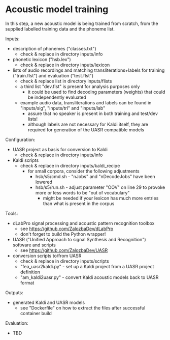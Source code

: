 # Acoustic model training

In this step, a new acoustic model is being trained from scratch, from the 
supplied labelled training data and the phoneme list.


Inputs:

* description of phonemes ("classes.txt")
    * check & replace in directory inputs/info
* phonetic lexicon ("hsb.lex")
    * check & replace in directory inputs/lexicon
* lists of audio recordings and matching transliterations+labels for training ("train.flst") and evaluation ("test.flst")
    * check & replace list in directory inputs/flists
    * a third list "dev.flst" is present for analysis purposes only
        * it could be used to find decoding parameters (weights) that could be independently evaluated
    * example audio data, transliterations and labels can be found in "inputs/sig", "inputs/trl" and "inputs/lab"
        * assure that no speaker is present in both training and test/dev lists!
        * although labels are not necessary for Kaldi itself, they are required for generation of the UASR compatible models

        
Configuration:

* UASR project as basis for conversion to Kaldi
    * check & replace in directory inputs/info
* Kaldi scripts
    * check & replace in directory inputs/kaldi_recipe
        * for small corpora, consider the following adjustments
            * hsb/s5/cmd.sh - "nJobs" and "nDecodeJobs" have been lowered
            * hsb/s5/run.sh - adjust parameter "OOV" on line 29 to provoke more or less words to be "out of vocabulary"
                * might be needed if your lexicon has much more entries than what is present in the corpus
    
                
Tools:

* dLabPro signal processing and acoustic pattern recognition toolbox
    * see https://github.com/ZalozbaDev/dLabPro
    * don't forget to build the Python wrapper!
* UASR ("Unified Approach to signal Synthesis and Recognition") software and scripts
    * see https://github.com/ZalozbaDev/UASR
* conversion scripts to/from UASR
    * check & replace in directory inputs/scripts
    * "fea_uasr2kaldi.py" - set up a Kaldi project from a UASR project definition
    * "am_kaldi2uasr.py" - convert Kaldi acoustic models back to UASR format

    
Outputs:

* generated Kaldi and UASR models
	* see "Dockerfile" on how to extract the files after successful container build

	
Evaluation:

* TBD